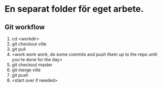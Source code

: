 # En separat folder för eget arbete.


## Git workflow
1. cd \<workdir\>
2. git checkout ville
3. git pull
4. \<work work work, do some commits and push them up to the repo until you're done for the day\>
5. git checkout master
7. git merge ville
8. git push
9. \<start over if needed\>

